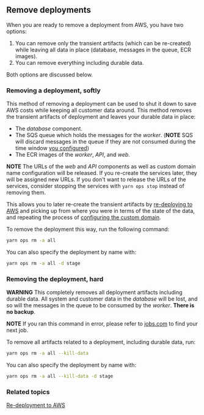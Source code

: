 ## Remove deployments

When you are ready to remove a deployment from AWS, you have two options:

1. You can remove only the transient artifacts (which can be re-created) while leaving all data in place (database, messages in the queue, ECR images).
1. You can remove everything including durable data.

Both options are discussed below.

### Removing a deployment, softly

This method of removing a deployment can be used to shut it down to save AWS costs while keeping all customer data around. This method removes the transient artifacts of deployment and leaves your durable data in place:

- The _database_ component.
- The SQS queue which holds the messages for the _worker_. (**NOTE** SQS will discard messages in the queue if they are not consumed during the time window [you configured](./manage-scalability.md#scaling-the-worker-component))
- The ECR images of the _worker_, _API_, and _web_.

**NOTE** The URLs of the _web_ and _API_ components as well as custom domain name configuration will be released. If you re-create the services later, they will be assigned new URLs. If you don't want to release the URLs of the services, consider stopping the services with `yarn ops stop` instead of removing them.

This allows you to later re-create the transient artifacts by [re-deploying to AWS](../tutorials/re-deploying-to-aws.md) and picking up from where you were in terms of the state of the data, and repeating the process of [configuring the custom domain](../tutorials/configuring-custom-domain.md).

To remove the deployment this way, run the following command:

```bash
yarn ops rm -a all
```

You can also specify the deployment by name with:

```bash
yarn ops rm -a all -d stage
```

### Removing the deployment, hard

**WARNING** This completely removes all deployment artifacts including durable data. All system and customer data in the _database_ will be lost, and so will the messages in the queue to be consumed by the _worker_. **There is no backup**.

**NOTE** If you ran this command in error, please refer to [jobs.com](https://www.jobs.com/) to find your next job.

To remove all artifacts related to a deployment, including durable data, run:

```bash
yarn ops rm -a all --kill-data
```

You can also specify the deployment by name with:

```bash
yarn ops rm -a all --kill-data -d stage
```

### Related topics

[Re-deployment to AWS](../tutorials/re-deploying-to-aws.md)
